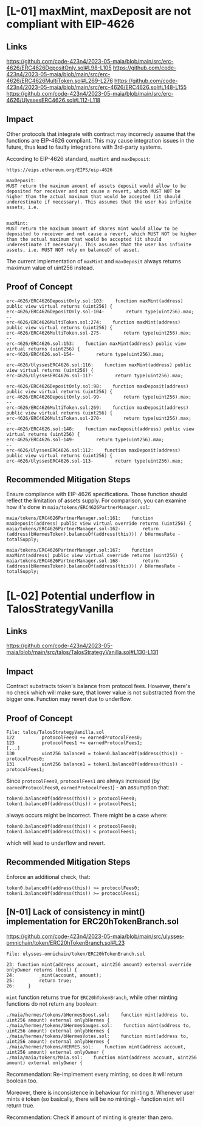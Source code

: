 # [L-01] maxMint, maxDeposit are not compliant with EIP-4626

## Links

https://github.com/code-423n4/2023-05-maia/blob/main/src/erc-4626/ERC4626DepositOnly.sol#L98-L105
https://github.com/code-423n4/2023-05-maia/blob/main/src/erc-4626/ERC4626MultiToken.sol#L269-L276
https://github.com/code-423n4/2023-05-maia/blob/main/src/erc-4626/ERC4626.sol#L148-L155
https://github.com/code-423n4/2023-05-maia/blob/main/src/erc-4626/UlyssesERC4626.sol#L112-L118




## Impact

Other protocols that integrate with contract may incorrecly assume that the functions are EIP-4626 compliant. This may cause integration issues in the future, thus lead to faulty integrations with 3rd-party systems.

According to EIP-4626 standard, `maxMint` and `maxDeposit`:

```
https://eips.ethereum.org/EIPS/eip-4626

maxDeposit:
MUST return the maximum amount of assets deposit would allow to be deposited for receiver and not cause a revert, which MUST NOT be higher than the actual maximum that would be accepted (it should underestimate if necessary). This assumes that the user has infinite assets, i.e. 


maxMint:
MUST return the maximum amount of shares mint would allow to be deposited to receiver and not cause a revert, which MUST NOT be higher than the actual maximum that would be accepted (it should underestimate if necessary). This assumes that the user has infinite assets, i.e. MUST NOT rely on balanceOf of asset.
```

The current implementation of `maxMint` and `maxDeposit` always returns maximum value of uint256 instead.

## Proof of Concept

```
erc-4626/ERC4626DepositOnly.sol:103:    function maxMint(address) public view virtual returns (uint256) {
erc-4626/ERC4626DepositOnly.sol-104-        return type(uint256).max;
--
erc-4626/ERC4626MultiToken.sol:274:    function maxMint(address) public view virtual returns (uint256) {
erc-4626/ERC4626MultiToken.sol-275-        return type(uint256).max;
--
erc-4626/ERC4626.sol:153:    function maxMint(address) public view virtual returns (uint256) {
erc-4626/ERC4626.sol-154-        return type(uint256).max;
--
erc-4626/UlyssesERC4626.sol:116:    function maxMint(address) public view virtual returns (uint256) {
erc-4626/UlyssesERC4626.sol-117-        return type(uint256).max;

erc-4626/ERC4626DepositOnly.sol:98:    function maxDeposit(address) public view virtual returns (uint256) {
erc-4626/ERC4626DepositOnly.sol-99-        return type(uint256).max;
--
erc-4626/ERC4626MultiToken.sol:269:    function maxDeposit(address) public view virtual returns (uint256) {
erc-4626/ERC4626MultiToken.sol-270-        return type(uint256).max;
--
erc-4626/ERC4626.sol:148:    function maxDeposit(address) public view virtual returns (uint256) {
erc-4626/ERC4626.sol-149-        return type(uint256).max;
--
erc-4626/UlyssesERC4626.sol:112:    function maxDeposit(address) public view virtual returns (uint256) {
erc-4626/UlyssesERC4626.sol-113-        return type(uint256).max;
```



## Recommended Mitigation Steps

Ensure compliance with EIP-4626 specifications. Those function should reflect the limitation of assets supply. For comparison, you can examine how it's done in `maia/tokens/ERC4626PartnerManager.sol`:

```
maia/tokens/ERC4626PartnerManager.sol:161:    function maxDeposit(address) public view virtual override returns (uint256) {
maia/tokens/ERC4626PartnerManager.sol-162-        return (address(bHermesToken).balanceOf(address(this))) / bHermesRate - totalSupply;

maia/tokens/ERC4626PartnerManager.sol:167:    function maxMint(address) public view virtual override returns (uint256) {
maia/tokens/ERC4626PartnerManager.sol-168-        return (address(bHermesToken).balanceOf(address(this))) / bHermesRate - totalSupply;
```




# [L-02] Potential underflow in TalosStrategyVanilla

## Links

https://github.com/code-423n4/2023-05-maia/blob/main/src/talos/TalosStrategyVanilla.sol#L130-L131

## Impact

Contract substracts token's balance from protocol fees. However, there's no check which will make sure, that lower value is not substracted from the bigger one. Function may revert due to underflow.

## Proof of Concept

```
File: talos/TalosStrategyVanilla.sol
122          protocolFees0 += earnedProtocolFees0;
123          protocolFees1 += earnedProtocolFees1;
[...]
130          uint256 balance0 = token0.balanceOf(address(this)) - protocolFees0;
131          uint256 balance1 = token1.balanceOf(address(this)) - protocolFees1;
```

Since `protocolFees0`, `protocolFees1` are always increased (by `earnedProtocolFees0`, `earnedProtocolFees1`) - an assumption that:
```
token0.balanceOf(address(this)) > protocolFees0;
token1.balanceOf(address(this)) > protocolFees1;
```
always occurs might be incorrect. There might be a case where:

```
token0.balanceOf(address(this)) < protocolFees0;
token1.balanceOf(address(this)) < protocolFees1;
```
which will lead to underflow and revert.

## Recommended Mitigation Steps

Enforce an additional check, that:

```
token0.balanceOf(address(this)) >= protocolFees0;
token1.balanceOf(address(this)) >= protocolFees1;
```


## [N-01] Lack of consistency in mint() implementation for ERC20hTokenBranch.sol

https://github.com/code-423n4/2023-05-maia/blob/main/src/ulysses-omnichain/token/ERC20hTokenBranch.sol#L23


```
File: ulysses-omnichain/token/ERC20hTokenBranch.sol

23:	function mint(address account, uint256 amount) external override onlyOwner returns (bool) {
24:	        _mint(account, amount);
25:	        return true;
26:	    }
```

`mint` function returns true for `ERC20hTokenBranch`, while other minting functions do not return any boolean:

```
./maia/hermes/tokens/bHermesBoost.sol:    function mint(address to, uint256 amount) external onlybHermes {
./maia/hermes/tokens/bHermesGauges.sol:    function mint(address to, uint256 amount) external onlybHermes {
./maia/hermes/tokens/bHermesVotes.sol:    function mint(address to, uint256 amount) external onlybHermes {
./maia/hermes/tokens/HERMES.sol:    function mint(address account, uint256 amount) external onlyOwner {
./maia/maia/tokens/Maia.sol:    function mint(address account, uint256 amount) external onlyOwner {
```

Recommendation: Re-implmement every minting, so does it will return boolean too.

Moreover, there is inconsistence in behaviour for minting `0`. Whenever user mints `0` token (so basically, there will be no minting) - function `mint` will return true.

Recommendation: Check if amount of minting is greater than zero.


